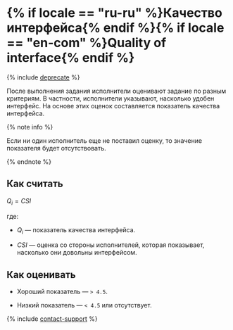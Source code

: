 # {% if locale == "ru-ru" %}Качество интерфейса{% endif %}{% if locale == "en-com" %}Quality of interface{% endif %}

{% include [deprecate](../../../_includes/deprecate.md) %}

После выполнения задания исполнители оценивают задание по разным критериям. В частности, исполнители указывают, насколько удобен интерфейс. На основе этих оценок составляется показатель качества интерфейса.

{% note info %}

Если ни один исполнитель еще не поставил оценку, то значение показателя будет отсутствовать.

{% endnote %}

## Как считать

$Q_{i} = {CSI}$

где:

- $Q_{i}$ — показатель качества интерфейса.

- $CSI$ — оценка со стороны исполнителей, которая показывает, насколько они довольны интерфейсом.

## Как оценивать

- Хороший показатель — `> 4.5`.

- Низкий показатель — `< 4.5` или отсутствует.

{% include [contact-support](../../_includes/contact-support-help.md) %}